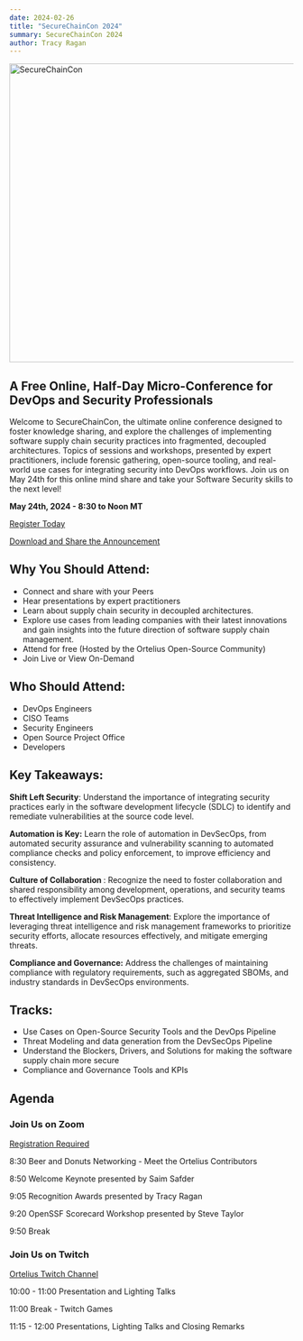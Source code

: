 ```yaml
---
date: 2024-02-26
title: "SecureChainCon 2024"
summary: SecureChainCon 2024
author: Tracy Ragan
---
```


<div class="col-center">
<img src="/images/supplychainbanner.png" alt="SecureChainCon" height="530px" width="786px" />
</div>
<p></p>


## A Free Online, Half-Day Micro-Conference for DevOps and Security Professionals

Welcome to SecureChainCon, the ultimate online conference designed to foster knowledge sharing, and explore the challenges of implementing software supply chain security practices into fragmented, decoupled architectures. Topics of sessions and workshops, presented by expert practitioners, include forensic gathering, open-source tooling, and real-world use cases for integrating security into DevOps workflows. Join us on May 24th for this online mind share and take your Software Security skills to the next level! 

<strong> May 24th, 2024 - 8:30 to Noon MT </strong>

[Register Today](https://us02web.zoom.us/meeting/register/tZckd-ytqjojGt2f8V1fp7mXsHu1RbqRfw2d#/registration)

[Download and Share the Announcement](/images/securechaincon2024.pdf)
## Why You Should Attend:
- Connect and share with your Peers
- Hear presentations by expert practitioners
- Learn about supply chain security in decoupled architectures.
- Explore use cases from leading companies with their latest innovations and gain insights into the future direction of software supply chain management.
- Attend for free (Hosted by the Ortelius Open-Source Community)
- Join Live or View On-Demand

## Who Should Attend:
- DevOps Engineers
- CISO Teams
- Security Engineers
- Open Source Project Office
- Developers 

## Key Takeaways:

<strong>Shift Left Security</strong>: Understand the importance of integrating security practices early in the software development lifecycle (SDLC) to identify and remediate vulnerabilities at the source code level.

<strong>Automation is Key:</strong> Learn the role of automation in DevSecOps, from automated security assurance and vulnerability scanning to automated compliance checks and policy enforcement, to improve efficiency and consistency.

<strong>Culture of Collaboration </strong>: Recognize the need to foster collaboration and shared responsibility among development, operations, and security teams to effectively implement DevSecOps practices.

<strong>Threat Intelligence and Risk Management</strong>: Explore the importance of leveraging threat intelligence and risk management frameworks to prioritize security efforts, allocate resources effectively, and mitigate emerging threats.

<strong>Compliance and Governance:</strong> Address the challenges of maintaining compliance with regulatory requirements, such as aggregated SBOMs, and industry standards in DevSecOps environments.

## Tracks:
- Use Cases on Open-Source Security Tools and the DevOps Pipeline
- Threat Modeling and data generation from the DevSecOps Pipeline
- Understand the Blockers, Drivers, and Solutions for making the software supply chain more secure 
- Compliance and Governance Tools and KPIs

## Agenda

### Join Us on Zoom 
[Registration Required](https://us02web.zoom.us/meeting/register/tZckd-ytqjojGt2f8V1fp7mXsHu1RbqRfw2d#/registration)

8:30 Beer and Donuts Networking - Meet the Ortelius Contributors

8:50 Welcome Keynote presented by Saim Safder

9:05 Recognition Awards presented by Tracy Ragan

9:20 OpenSSF Scorecard Workshop presented by Steve Taylor

9:50 Break 

### Join Us on Twitch 
[Ortelius Twitch Channel](https://www.twitch.tv/orteliusos)

10:00 - 11:00  Presentation and Lighting Talks

11:00 Break - Twitch Games

11:15 - 12:00 Presentations, Lighting Talks and Closing Remarks
